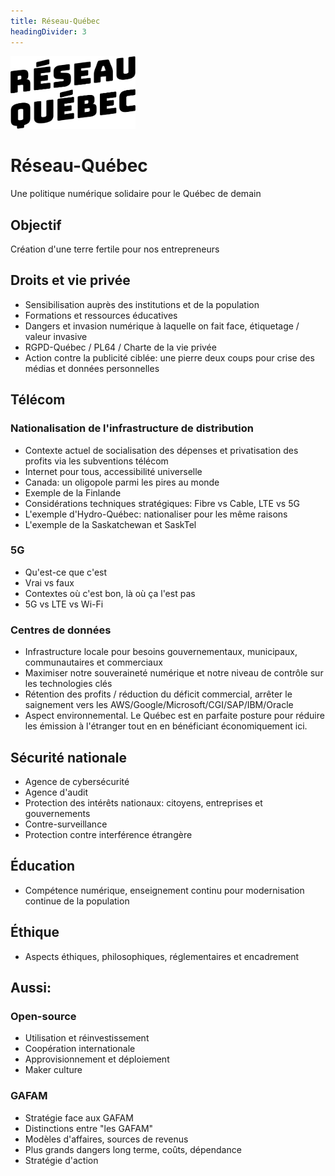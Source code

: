 ```yaml
---
title: Réseau-Québec
headingDivider: 3
---
```


<img src="logo.png" width="200" />

# Réseau-Québec
Une politique numérique solidaire pour le Québec de demain

## Objectif
Création d'une terre fertile pour nos entrepreneurs

## Droits et vie privée
- Sensibilisation auprès des institutions et de la population
- Formations et ressources éducatives
- Dangers et invasion numérique à laquelle on fait face, étiquetage / valeur invasive
- RGPD-Québec / PL64 / Charte de la vie privée
- Action contre la publicité ciblée: une pierre deux coups pour crise des médias et données personnelles

## Télécom
### Nationalisation de l'infrastructure de distribution
- Contexte actuel de socialisation des dépenses et privatisation des profits via les subventions télécom
- Internet pour tous, accessibilité universelle
- Canada: un oligopole parmi les pires au monde
- Exemple de la Finlande
- Considérations techniques stratégiques: Fibre vs Cable, LTE vs 5G
- L'exemple d'Hydro-Québec: nationaliser pour les même raisons
- L'exemple de la Saskatchewan et SaskTel

### 5G
- Qu'est-ce que c'est
- Vrai vs faux
- Contextes où c'est bon, là où ça l'est pas
- 5G vs LTE vs Wi-Fi

### Centres de données
- Infrastructure locale pour besoins gouvernementaux, municipaux, communautaires et commerciaux
- Maximiser notre souveraineté numérique et notre niveau de contrôle sur les technologies clés
- Rétention des profits / réduction du déficit commercial, arrêter le saignement vers les AWS/Google/Microsoft/CGI/SAP/IBM/Oracle
- Aspect environnemental. Le Québec est en parfaite posture pour réduire les émission à l'étranger tout en en bénéficiant économiquement ici. 

## Sécurité nationale
- Agence de cybersécurité
- Agence d'audit
- Protection des intérêts nationaux: citoyens, entreprises et gouvernements
- Contre-surveillance
- Protection contre interférence étrangère

## Éducation
- Compétence numérique, enseignement continu pour modernisation continue de la population

## Éthique
- Aspects éthiques, philosophiques, réglementaires et encadrement

## Aussi:
### Open-source
- Utilisation et réinvestissement
- Coopération internationale
- Approvisionnement et déploiement
- Maker culture

### GAFAM
- Stratégie face aux GAFAM
- Distinctions entre "les GAFAM"
- Modèles d'affaires, sources de revenus
- Plus grands dangers long terme, coûts, dépendance
- Stratégie d'action